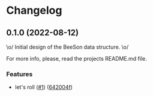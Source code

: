 # Changelog

## 0.1.0 (2022-08-12)

\o/ Initial design of the BeeSon data structure. \o/

For more info, please, read the projects README.md file.


### Features

* let's roll ([#1](https://www.github.com/fairDataSociety/beeson/issues/1)) ([642004f](https://www.github.com/fairDataSociety/beeson/commit/642004f71c0174c2d5acf8f111a6f00862f91856))
